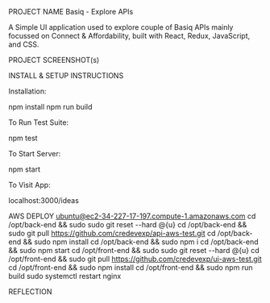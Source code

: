 PROJECT NAME 
Basiq - Explore APIs

A Simple UI application used to explore couple of Basiq APIs mainly focussed on Connect & Affordability, built with React, Redux, JavaScript, and CSS.

PROJECT SCREENSHOT(s)

INSTALL & SETUP INSTRUCTIONS

Installation:

npm install
npm run build

To Run Test Suite:

npm test

To Start Server:

npm start

To Visit App:

localhost:3000/ideas

AWS DEPLOY 
ubuntu@ec2-34-227-17-197.compute-1.amazonaws.com
cd /opt/back-end && sudo sudo git reset --hard @{u}
cd /opt/back-end && sudo git pull https://github.com/credevexp/api-aws-test.git
cd /opt/back-end && sudo npm install
cd /opt/back-end && sudo npm i
cd /opt/back-end && sudo npm start
cd /opt/front-end && sudo sudo git reset --hard @{u}
cd /opt/front-end && sudo git pull https://github.com/credevexp/ui-aws-test.git
cd /opt/front-end && sudo npm install
cd /opt/front-end && sudo npm run build
sudo systemctl restart nginx

REFLECTION